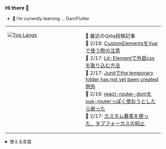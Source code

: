 
  
  ### Hi there 👋

<!--
**yututi/yututi** is a ✨ _special_ ✨ repository because its `README.md` (this file) appears on your GitHub profile.

Here are some ideas to get you started:

- 🔭 I’m currently working on ...
- 👯 I’m looking to collaborate on ...
- 🤔 I’m looking for help with ...
- 💬 Ask me about ...
- 📫 How to reach me: ...
- 😄 Pronouns: ...
- ⚡ Fun fact: ...
-->

- 🌱 I’m currently learning ... Dart/Flutter

<table>
<tr>
<td valign="top" width="50%">

[![Top Langs](https://github-readme-stats.vercel.app/api/top-langs/?username=yututi&hide=html)](https://github.com/anuraghazra/github-readme-stats)

</td>
<td valign="top" width="50%">


<!-- qiita-box start -->  
📰 最近のQiita投稿記事  
📅 2/18: [CustomElementsをVueで使う際の注意](https://qiita.com/yututi/items/6c5d3909b47c6a9e6e53)  
📅 2/17: [Lit-Elementで外部cssを取り込む方法](https://qiita.com/yututi/items/62eb22515abcf2f47605)  
📅 2/17: [Junitでthe temporary folder has not yet been created例外](https://qiita.com/yututi/items/38d9517e1c5851ddd70d)  
📅 2/16: [react-router-domをvue-routerっぽく使おうとしたら嵌った](https://qiita.com/yututi/items/5411384e69a1f6de6264)  
📅 2/17: [カスタム要素を使った、タブフォーカスの抑止](https://qiita.com/yututi/items/2de02c2e7f4fe003e577)  
<!-- qiita-box end -->


</td>
</tr>
</table>

<details>
  <summary>使える言語</summary>
  
  #### チョットデキル
  [![](https://img.shields.io/badge/-Javascript-666666.svg?logo=JavaScript&style=for-the-badge)](https://developer.mozilla.org/ja/docs/Web/JavaScript)
  [![](https://img.shields.io/badge/-Typescript-666666.svg?logo=typescript&style=for-the-badge)](https://www.typescriptlang.org/)
  [![](https://img.shields.io/badge/-Java-007396.svg?logo=java&style=for-the-badge)](https://ja.wikipedia.org/wiki/%E7%B3%9E)

  #### 完全に理解した
  [![](https://img.shields.io/badge/-Python-666666.svg?logo=python&style=for-the-badge)](https://www.python.org/)
  [![](https://img.shields.io/badge/-Kotlin-666666.svg?logo=kotlin&style=for-the-badge)](https://developer.android.com/kotlin)
  [![](https://img.shields.io/badge/-dart-666666.svg?logo=dart&style=for-the-badge)](https://dart.dev/)

</details>

<!--
<details>
  <summary>Skill Stack</summary>

  #### Frontend
  1. Vue.js
  1. React.js
  1. JQuery

  #### Backend
  1. Spring Boot
  1. Node.js
  1. Django

  #### Frontent devtool
  1. Webpack
  1. Eslint
  1. Babel

  #### Native app
  1. Flutter(just a little)
  
  #### Test tool
  1. Junit
  1. Jest

  #### CI/CD
  1. Github Action

  #### Persistence framework
  1. Several RDB

  #### Favorite platforms
  1. Firebase
  1. Google Cloud Plattform

  #### Favorite IDE
  1. VSCode

</details>
-->

